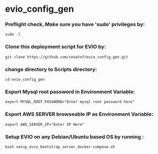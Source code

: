 # evio_config_gen

### Preflight check, Make sure you have 'sudo' privileges by:

	sudo -l

### Clone this deployment script for EVIO by:

	git clone https://github.com/renatof/evio_config_gen.git 

### change directory to Scripts directory:

	cd evio_config_gen

### Export Mysql root password in Environment Variable:

	export MYSQL_ROOT_PASSWORD="Enter mysql root password here"

### Export AWS SERVER browseable IP as Environment Variable:

	export AWS_SERVER_IP="Enter IP Here"

### Setup EVIO on any Debian/Ubuntu based OS by running :

	bash setup_evio_bootstrap_server_docker-compose.sh

